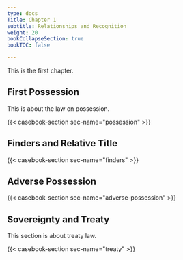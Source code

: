 ```yaml
---
type: docs
Title: Chapter 1
subtitle: Relationships and Recognition
weight: 20
bookCollapseSection: true
bookTOC: false

---
```


This is the first chapter.

## First Possession

This is about the law on possession.

{{< casebook-section sec-name="possession" >}}

## Finders and Relative Title

{{< casebook-section sec-name="finders" >}}

## Adverse Possession

{{< casebook-section sec-name="adverse-possession" >}}

## Sovereignty and Treaty

This section is about treaty law.

{{< casebook-section sec-name="treaty" >}}
